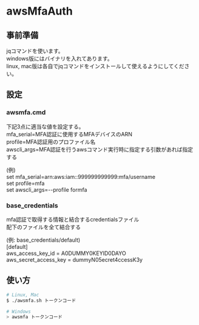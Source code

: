 # awsMfaAuth

## 事前準備
jqコマンドを使います。<br>
windows版にはバイナリを入れてあります。<br>
linux, mac版は各自でjqコマンドをインストールして使えるようにしてください。<br>

## 設定

### awsmfa.cmd
下記3点に適当な値を設定する。<br>
mfa_serial=MFA認証に使用するMFAデバイスのARN<br>
profile=MFA認証用のプロファイル名<br>
awscli_args=MFA認証を行うawsコマンド実行時に指定する引数があれば指定する<br>

(例) <br>
set mfa_serial=arn:aws:iam::999999999999:mfa/username<br>
set profile=mfa<br>
set awscli_args=--profile formfa<br>


### base_credentials
mfa認証で取得する情報と結合するcredentialsファイル<br>
配下のファイルを全て結合する<br>

(例: base_credentials/default)<br>
[default]<br>
aws_access_key_id = A0DUMMY0KEYID0DAYO<br>
aws_secret_access_key = dummyN05ecret4ccessK3y<br>

## 使い方
```bash
# Linux, Mac
$ ./awsmfa.sh トークンコード

# Windows
> awsmfa トークンコード
```
